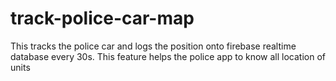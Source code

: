# track-police-car-map
This tracks the police car and logs the position onto firebase realtime database every 30s. This feature helps the police app to know all location of units
